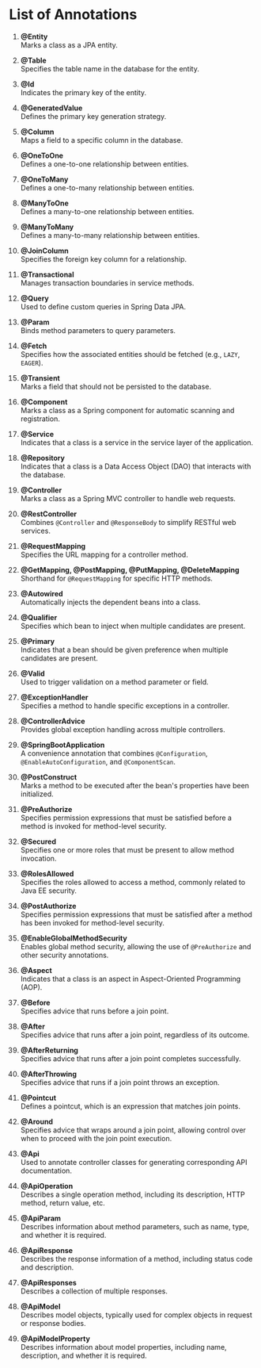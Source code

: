 # List of Annotations

1. **@Entity**  
   Marks a class as a JPA entity.

2. **@Table**  
   Specifies the table name in the database for the entity.

3. **@Id**  
   Indicates the primary key of the entity.

4. **@GeneratedValue**  
   Defines the primary key generation strategy.

5. **@Column**  
   Maps a field to a specific column in the database.

6. **@OneToOne**  
   Defines a one-to-one relationship between entities.

7. **@OneToMany**  
   Defines a one-to-many relationship between entities.

8. **@ManyToOne**  
   Defines a many-to-one relationship between entities.

9. **@ManyToMany**  
   Defines a many-to-many relationship between entities.

10. **@JoinColumn**  
    Specifies the foreign key column for a relationship.

11. **@Transactional**  
    Manages transaction boundaries in service methods.

12. **@Query**  
    Used to define custom queries in Spring Data JPA.

13. **@Param**  
    Binds method parameters to query parameters.

14. **@Fetch**  
    Specifies how the associated entities should be fetched (e.g., `LAZY`, `EAGER`).

15. **@Transient**  
    Marks a field that should not be persisted to the database.

16. **@Component**  
    Marks a class as a Spring component for automatic scanning and registration.

17. **@Service**  
    Indicates that a class is a service in the service layer of the application.

18. **@Repository**  
    Indicates that a class is a Data Access Object (DAO) that interacts with the database.

19. **@Controller**  
    Marks a class as a Spring MVC controller to handle web requests.

20. **@RestController**  
    Combines `@Controller` and `@ResponseBody` to simplify RESTful web services.

21. **@RequestMapping**  
    Specifies the URL mapping for a controller method.

22. **@GetMapping, @PostMapping, @PutMapping, @DeleteMapping**  
    Shorthand for `@RequestMapping` for specific HTTP methods.

23. **@Autowired**  
    Automatically injects the dependent beans into a class.

24. **@Qualifier**  
    Specifies which bean to inject when multiple candidates are present.

25. **@Primary**  
    Indicates that a bean should be given preference when multiple candidates are present.

26. **@Valid**  
    Used to trigger validation on a method parameter or field.

27. **@ExceptionHandler**  
    Specifies a method to handle specific exceptions in a controller.

28. **@ControllerAdvice**  
    Provides global exception handling across multiple controllers.

29. **@SpringBootApplication**  
    A convenience annotation that combines `@Configuration`, `@EnableAutoConfiguration`, and `@ComponentScan`.

30. **@PostConstruct**  
    Marks a method to be executed after the bean's properties have been initialized.

31. **@PreAuthorize**  
    Specifies permission expressions that must be satisfied before a method is invoked for method-level security.

32. **@Secured**  
    Specifies one or more roles that must be present to allow method invocation.

33. **@RolesAllowed**  
    Specifies the roles allowed to access a method, commonly related to Java EE security.

34. **@PostAuthorize**  
    Specifies permission expressions that must be satisfied after a method has been invoked for method-level security.

35. **@EnableGlobalMethodSecurity**  
    Enables global method security, allowing the use of `@PreAuthorize` and other security annotations.

36. **@Aspect**  
    Indicates that a class is an aspect in Aspect-Oriented Programming (AOP).

37. **@Before**  
    Specifies advice that runs before a join point.

38. **@After**  
    Specifies advice that runs after a join point, regardless of its outcome.

39. **@AfterReturning**  
    Specifies advice that runs after a join point completes successfully.

40. **@AfterThrowing**  
    Specifies advice that runs if a join point throws an exception.

41. **@Pointcut**  
    Defines a pointcut, which is an expression that matches join points.

42. **@Around**  
    Specifies advice that wraps around a join point, allowing control over when to proceed with the join point execution.

43. **@Api**  
    Used to annotate controller classes for generating corresponding API documentation.

44. **@ApiOperation**  
    Describes a single operation method, including its description, HTTP method, return value, etc.

45. **@ApiParam**  
    Describes information about method parameters, such as name, type, and whether it is required.

46. **@ApiResponse**  
    Describes the response information of a method, including status code and description.

47. **@ApiResponses**  
    Describes a collection of multiple responses.

48. **@ApiModel**  
    Describes model objects, typically used for complex objects in request or response bodies.

49. **@ApiModelProperty**  
    Describes information about model properties, including name, description, and whether it is required.

